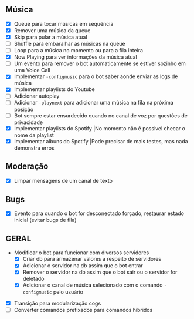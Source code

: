 ## Música
* [X] Queue para tocar músicas em sequência 
* [X] Remover uma música da queue 
* [X] Skip para pular a música atual 
* [ ] Shuffle para embaralhar as músicas na queue
* [ ] Loop para a música no momento ou para a fila inteira
* [X] Now Playing para ver informações da música atual 
* [ ] Um evento para remover o bot automaticamente se estiver sozinho em uma Voice Call
* [X] Implementar `-configmusic` para o bot saber aonde enviar as logs de música
* [X] Implementar playlists do Youtube
* [ ] Adicionar autoplay
* [ ] Adicionar `-playnext` para adicionar uma música na fila na próxima posição
* [ ] Bot sempre estar ensurdecido quando no canal de voz por questões de privacidade
* [X] Implementar playlists do Spotify  |No momento não é possivel checar o nome da playlist
* [X] Implementar albuns do Spotify     |Pode precisar de mais testes, mas nada demonstra erros

## Moderação
* [X] Limpar mensagens de um canal de texto 

## Bugs
* [X] Evento para quando o bot for desconectado forçado, restaurar estado inicial (evitar bugs de fila)

## GERAL
* Modificar o bot para funcionar com diversos servidores
  * [X] Criar db para armazenar valores a respeito de servidores
  * [X] Adicionar o servidor na db assim que o bot entrar
  * [X] Remover o servidor na db assim que o bot sair ou o servidor for deletado
  * [X] Adicionar o canal de música selecionado com o comando `-configmusic` pelo usuário

* [X] Transição para modularização cogs
* [ ] Converter comandos prefixados para comandos hibridos